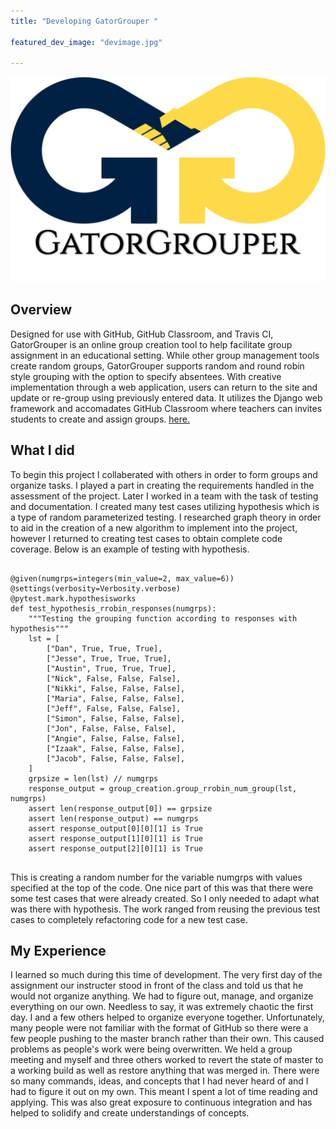 ```yaml
---
title: "Developing GatorGrouper "

featured_dev_image: "devimage.jpg"

---
```


![GatorGrader](/images/gatorgrouper_logo.svg)

## Overview

Designed for use with GitHub, GitHub Classroom, and Travis CI, GatorGrouper is an online group creation tool to help facilitate group assignment in an educational setting. While other group management tools create random groups, GatorGrouper supports random and round robin style grouping with the option to specify absentees. With creative implementation through a web application, users can return to the site and update or re-group using previously entered data. It utilizes the Django web framework and accomadates GitHub Classroom where teachers can invites students to create and assign groups.
[here.](https://github.com/GatorEducator/gatorgrouper)

## What I did

To begin this project I collaberated with others in order to form groups and organize tasks. I played a part in creating the requirements handled in the assessment of the project. Later I worked in a team with the task of testing and documentation. I created many test cases utilizing hypothesis which is a type of random parameterized testing. I researched graph theory in order to aid in the creation of a new algorithm to implement into the project, however I returned to creating test cases to obtain complete code coverage.
Below is an example of testing with hypothesis.

```

@given(numgrps=integers(min_value=2, max_value=6))
@settings(verbosity=Verbosity.verbose)
@pytest.mark.hypothesisworks
def test_hypothesis_rrobin_responses(numgrps):
    """Testing the grouping function according to responses with hypothesis"""
    lst = [
        ["Dan", True, True, True],
        ["Jesse", True, True, True],
        ["Austin", True, True, True],
        ["Nick", False, False, False],
        ["Nikki", False, False, False],
        ["Maria", False, False, False],
        ["Jeff", False, False, False],
        ["Simon", False, False, False],
        ["Jon", False, False, False],
        ["Angie", False, False, False],
        ["Izaak", False, False, False],
        ["Jacob", False, False, False],
    ]
    grpsize = len(lst) // numgrps
    response_output = group_creation.group_rrobin_num_group(lst, numgrps)
    assert len(response_output[0]) == grpsize
    assert len(response_output) == numgrps
    assert response_output[0][0][1] is True
    assert response_output[1][0][1] is True
    assert response_output[2][0][1] is True
    
```

This is creating a random number for the variable numgrps with values specified
at the top of the code. One nice part of this was that there were some test cases
that were already created. So I only needed to adapt what was there with hypothesis.
The work ranged from reusing the previous test cases to completely refactoring code
for a new test case.

## My Experience

I learned so much during this time of development. The very first day of the assignment
our instructer stood in front of the class and told us that he would not organize
anything. We had to figure out, manage, and organize everything on our own. Needless
to say, it was extremely chaotic the first day. I and a few others helped to organize
everyone together. Unfortunately, many people were not familiar with the format of
GitHub so there were a few people pushing to the master branch rather than their
own. This caused problems as people's work were being overwritten. We held a group
meeting and myself and three others worked to revert the state of master to a working
build as well as restore anything that was merged in. There were so many commands, ideas,
and concepts that I had never heard of and I had to figure it out on my own. This meant
I spent a lot of time reading and applying. This was also great exposure to continuous
integration and has helped to solidify and create understandings of concepts.
